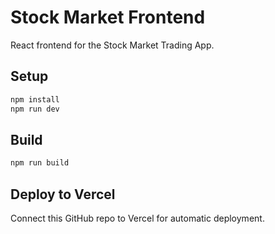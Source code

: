 # Stock Market Frontend

React frontend for the Stock Market Trading App.

## Setup

```bash
npm install
npm run dev
```

## Build

```bash
npm run build
```

## Deploy to Vercel

Connect this GitHub repo to Vercel for automatic deployment.
